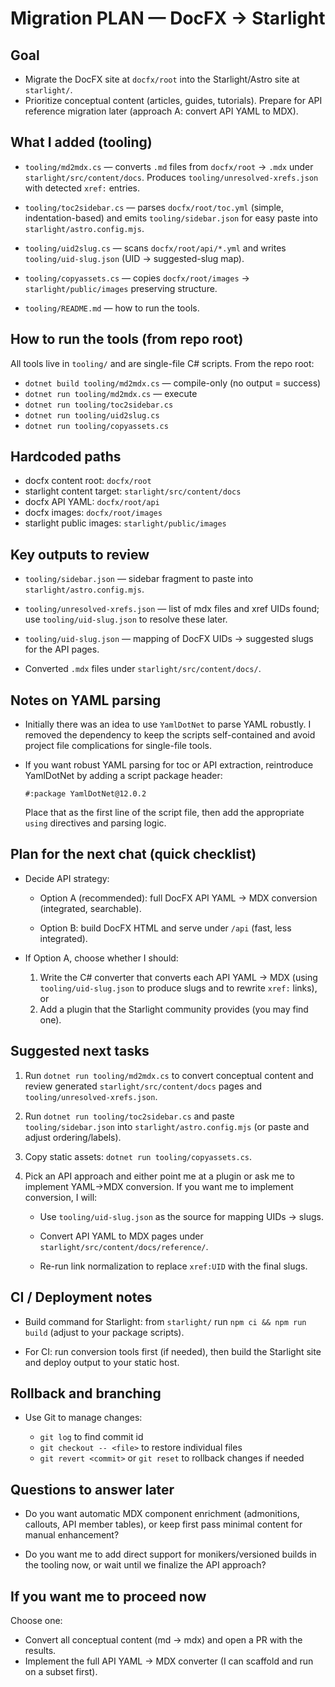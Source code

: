 # Migration PLAN — DocFX → Starlight

## Goal

- Migrate the DocFX site at `docfx/root` into the Starlight/Astro site at `starlight/`.
- Prioritize conceptual content (articles, guides, tutorials). Prepare for API reference migration later (approach A: convert API YAML to MDX).

## What I added (tooling)

- `tooling/md2mdx.cs` — converts `.md` files from `docfx/root` → `.mdx` under `starlight/src/content/docs`. Produces `tooling/unresolved-xrefs.json` with detected `xref:` entries.

- `tooling/toc2sidebar.cs` — parses `docfx/root/toc.yml` (simple, indentation-based) and emits `tooling/sidebar.json` for easy paste into `starlight/astro.config.mjs`.

- `tooling/uid2slug.cs` — scans `docfx/root/api/*.yml` and writes `tooling/uid-slug.json` (UID → suggested-slug map).

- `tooling/copyassets.cs` — copies `docfx/root/images` → `starlight/public/images` preserving structure.

- `tooling/README.md` — how to run the tools.

## How to run the tools (from repo root)

All tools live in `tooling/` and are single-file C# scripts. From the repo root:

- `dotnet build tooling/md2mdx.cs`    — compile-only (no output = success)
- `dotnet run tooling/md2mdx.cs`      — execute
- `dotnet run tooling/toc2sidebar.cs`
- `dotnet run tooling/uid2slug.cs`
- `dotnet run tooling/copyassets.cs`

## Hardcoded paths

- docfx content root: `docfx/root`
- starlight content target: `starlight/src/content/docs`
- docfx API YAML: `docfx/root/api`
- docfx images: `docfx/root/images`
- starlight public images: `starlight/public/images`

## Key outputs to review

- `tooling/sidebar.json` — sidebar fragment to paste into `starlight/astro.config.mjs`.

- `tooling/unresolved-xrefs.json` — list of mdx files and xref UIDs found; use `tooling/uid-slug.json` to resolve these later.

- `tooling/uid-slug.json` — mapping of DocFX UIDs → suggested slugs for the API pages.

- Converted `.mdx` files under `starlight/src/content/docs/`.

## Notes on YAML parsing

- Initially there was an idea to use `YamlDotNet` to parse YAML robustly. I removed the dependency to keep the scripts self-contained and avoid project file complications for single-file tools.

- If you want robust YAML parsing for toc or API extraction, reintroduce YamlDotNet by adding a script package header:

  `#:package YamlDotNet@12.0.2`

  Place that as the first line of the script file, then add the appropriate `using` directives and parsing logic.

## Plan for the next chat (quick checklist)

- Decide API strategy:

  - Option A (recommended): full DocFX API YAML → MDX conversion (integrated, searchable).

  - Option B: build DocFX HTML and serve under `/api` (fast, less integrated).

- If Option A, choose whether I should:

  1. Write the C# converter that converts each API YAML → MDX (using `tooling/uid-slug.json` to produce slugs and to rewrite `xref:` links), or
  2. Add a plugin that the Starlight community provides (you may find one).

## Suggested next tasks

1. Run `dotnet run tooling/md2mdx.cs` to convert conceptual content and review generated `starlight/src/content/docs` pages and `tooling/unresolved-xrefs.json`.

2. Run `dotnet run tooling/toc2sidebar.cs` and paste `tooling/sidebar.json` into `starlight/astro.config.mjs` (or paste and adjust ordering/labels).

3. Copy static assets: `dotnet run tooling/copyassets.cs`.

4. Pick an API approach and either point me at a plugin or ask me to implement YAML→MDX conversion. If you want me to implement conversion, I will:

   - Use `tooling/uid-slug.json` as the source for mapping UIDs → slugs.

   - Convert API YAML to MDX pages under `starlight/src/content/docs/reference/`.

   - Re-run link normalization to replace `xref:UID` with the final slugs.

## CI / Deployment notes

- Build command for Starlight: from `starlight/` run `npm ci && npm run build` (adjust to your package scripts).

- For CI: run conversion tools first (if needed), then build the Starlight site and deploy output to your static host.

## Rollback and branching

- Use Git to manage changes:

  - `git log` to find commit id
  - `git checkout -- <file>` to restore individual files
  - `git revert <commit>` or `git reset` to rollback changes if needed

## Questions to answer later

- Do you want automatic MDX component enrichment (admonitions, callouts, API member tables), or keep first pass minimal content for manual enhancement?

- Do you want me to add direct support for monikers/versioned builds in the tooling now, or wait until we finalize the API approach?

## If you want me to proceed now

Choose one:

- Convert all conceptual content (md → mdx) and open a PR with the results.
- Implement the full API YAML → MDX converter (I can scaffold and run on a subset first).

